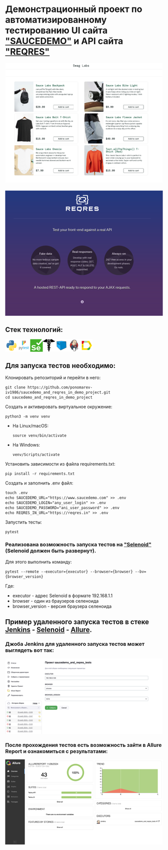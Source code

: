 # Демонстрационный проект по автоматизированному тестированию UI сайта <a target="_blank" href="https://www.saucedemo.com">"SAUCEDEMO"</a> и API сайта <a target="_blank" href="https://reqres.in">"REQRES"</a>

![This is an image](design/images/saucedemo.png)
###
![This is an image](design/images/reqres.png)

## Стек технологий:
<img src="design/icons/python.svg" height="40" width="40" /><img src="design/icons/pytest.svg" height="40" width="40" /><img src="design/icons/selenium.png" height="40" width="40" /><img src="design/icons/requests.png" height="40" width="40" /><img src="design/icons/selenoid.svg" height="40" width="40" /><img src="design/icons/jenkins.svg" height="40" width="40" /><img src="design/icons/allure.svg" height="40" width="40" />

## Для запуска тестов необходимо:
Клонировать репозиторий и перейти в него:
```
git clone https://github.com/ponomarev-iv1986/saucedemo_and_reqres_in_demo_project.git
cd saucedemo_and_reqres_in_demo_project
```
Создать и активировать виртуальное окружение:
```
python3 -m venv venv
```
- На Linux/macOS:
    ```
    source venv/bin/activate
    ```
- На Windows:
    ```
    venv/Scripts/activate
    ```
Установить зависимости из файла requirements.txt:
```
pip install -r requirements.txt
```
Создать и заполнить .env файл:
```
touch .env
echo SAUCEDEMO_URL="https://www.saucedemo.com" >> .env
echo SAUCEDEMO_LOGIN="any_user_login" >> .env
echo SAUCEDEMO_PASSWORD="ani_user_password" >> .env
echo REQRES_IN_URL="https://reqres.in" >> .env
```
Запустить тесты:
```
pytest
```
### Реализована возможность запуска тестов на <a target="_blank" href="https://aerokube.com/selenoid/latest/">"Selenoid"</a> (Selenoid должен быть развернут).
Для этого выполнить команду:
```
pytest --remote --executor={executor} --browser={browser} --bv={browser_version}
```
Где:
- executor - адрес Selenoid в формате 192.168.1.1
- browser - один из браузеров селеноида
- browser_version - версия браузера селеноида

## Пример удаленного запуска тестов в стеке <a target="_blank" href="https://www.jenkins.io/doc/">Jenkins</a> - <a target="_blank" href="https://aerokube.com/selenoid/latest/">Selenoid</a> - <a target="_blank" href="https://allurereport.org/docs/">Allure</a>.

### Джоба Jenkins для удаленного запуска тестов может выглядеть вот так:

![This is an image](design/images/jenkins_job.png)

### После прохождения тестов есть возможность зайти в Allure Report и ознакомиться с результатами:

![This is an image](design/images/allure_report.png)